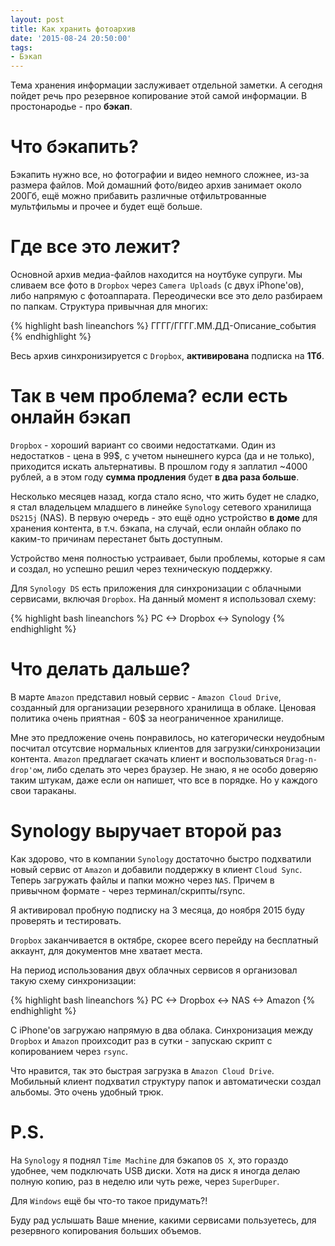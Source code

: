 ```yaml
---
layout: post
title: Как хранить фотоархив
date: '2015-08-24 20:50:00'
tags:
- Бэкап
---
```


Тема хранения информации заслуживает отдельной заметки. А сегодня пойдет речь про резервное копирование этой самой информации. В простонародье - про **бэкап**.

# Что бэкапить?
Бэкапить нужно все, но фотографии и видео немного сложнее, из-за размера файлов. Мой домашний фото/видео архив занимает около 200Гб, ещё можно прибавить различные отфильтрованные мультфильмы и прочее и будет ещё больше.

# Где все это лежит?
Основной архив медиа-файлов находится на ноутбуке супруги. Мы сливаем все фото в `Dropbox` через `Camera Uploads` (с двух iPhone'ов), либо напрямую с фотоаппарата. Переодически все это дело разбираем по папкам. 
Структура привычная для многих: 

{% highlight bash lineanchors %}
ГГГГ/ГГГГ.ММ.ДД-Описание_события
{% endhighlight %}

Весь архив синхронизируется с `Dropbox`, **активирована** подписка на **1Тб**.

# Так в чем проблема? если есть онлайн бэкап
`Dropbox` - хороший вариант со своими недостатками. Один из недостатков - цена в 99$, с учетом нынешнего курса (да и не только), приходится искать альтернативы.  В прошлом году я заплатил  ~4000 рублей, а в этом году **сумма продления** будет **в два раза больше**.

Несколько месяцев назад, когда стало ясно, что жить будет не сладко, я стал владельцем младшего в линейке `Synology` сетевого хранилища `DS215j` (NAS). В первую очередь - это ещё одно устройство **в доме** для хранения контента, в т.ч. бэкапа, на случай, если онлайн облако по каким-то причинам перестанет быть доступным.

Устройство меня полностью устраивает, были проблемы, которые я сам и создал, но успешно решил через техническую поддержку. 

Для `Synology DS` есть приложения для синхронизации с облачными сервисами, включая `Dropbox`.  На данный момент я использовал схему:

{% highlight bash lineanchors %}
PC <-> Dropbox <-> Synology
{% endhighlight %}

# Что делать дальше?
В марте `Amazon` представил новый сервис - `Amazon Cloud Drive`, созданный для организации резервного хранилища в облаке. Ценовая политика очень приятная - 60$ за неограниченное хранилище. 

Мне это предложение очень понравилось, но категорически неудобным посчитал отсутсвие нормальных клиентов для загрузки/синхронизации контента. `Amazon` предлагает скачать клиент и воспользоваться `Drag-n-drop'ом`, либо сделать это через браузер. Не знаю, я не особо доверяю таким штукам, даже если он напишет, что все в порядке. Но у каждого свои тараканы. 

# Synology выручает второй раз
Как здорово, что в компании `Synology` достаточно быстро подхватили новый сервис от `Amazon` и добавили поддержку в клиент `Cloud Sync`. Теперь загружать файлы и папки можно через `NAS`. Причем в привычном формате - через терминал/скрипты/rsync. 

Я активировал пробную подписку на 3 месяца, до ноября 2015 буду проверять и тестировать. 

`Dropbox` заканчивается в октябре, скорее всего перейду на бесплатный аккаунт, для документов мне хватает места.

На период использования двух облачных сервисов я организовал такую схему синхронизации:

{% highlight bash lineanchors %}
PC <-> Dropbox <-> NAS <-> Amazon
{% endhighlight %}

С iPhone'ов загружаю напрямую в два облака. 
Синхронизация между `Dropbox` и `Amazon` проихсодит раз в сутки - запускаю скрипт с копированием через `rsync`. 

Что нравится, так это быстрая загрузка в `Amazon Cloud Drive`. Мобильный клиент подхватил структуру папок и автоматически создал альбомы. Это очень удобный трюк.

# P.S.
На `Synology` я поднял `Time Machine` для бэкапов `OS X`, это гораздо удобнее, чем подключать USB диски. Хотя на диск я иногда делаю полную копию, раз в неделю или чуть реже, через `SuperDuper`. 

Для `Windows` ещё бы что-то такое придумать?!

Буду рад услышать Ваше мнение, какими сервисами пользуетесь, для резервного копирования больших объемов.


 
